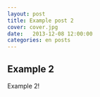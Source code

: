 ```yaml
---
layout: post
title: Example post 2
cover: cover.jpg
date:   2013-12-08 12:00:00
categories: en posts
---
```


## Example 2

Example 2!
